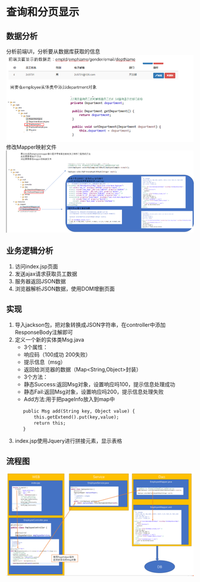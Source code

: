 # 查询和分页显示
## 数据分析
分析前端UI，分析要从数据库获取的信息
![数据分析](images/01_dataAnalyse.png)
修改Mapper映射文件
![数据分析](images/01_modifyMapper.png)

## 业务逻辑分析
1. 访问index.jsp页面
2. 发送ajax请求获取员工数据
3. 服务器返回JSON数据
4. 浏览器解析JSON数据，使用DOM增删页面

## 实现
1. 导入jackson包，把对象转换成JSON字符串，在controller中添加ResponseBody注解即可
2. 定义一个新的实体类Msg.java
	- 3个属性：
	 - 响应码（100成功 200失败）
	 - 提示信息（msg）
	 - 返回给浏览器的数据（Map<String,Object>封装）
	- 3个方法：
	 - 静态Success:返回Msg对象，设置响应吗100，提示信息处理成功
	 - 静态Fail:返回Msg对象，设置响应吗200，提示信息处理失败
	 - Add方法:用于把pageInfo放入到map中
	 ```
		public Msg add(String key, Object value) {
			this.getExtend().put(key,value);
			return this;
		}
	```
3. index.jsp使用Jquery进行拼接元素，显示表格

## 流程图
![流程图](images/01_process.png)

